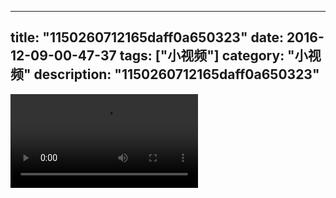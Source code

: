 
---
title: "1150260712165daff0a650323"
date: 2016-12-09-00-47-37
tags: ["小视频"]
category: "小视频"
description: "1150260712165daff0a650323"
---
<video src="http://ohtsqip0g.bkt.clouddn.com/1150260712165daff0a650323.mp4" controls="controls"></video>
